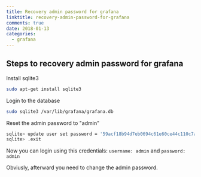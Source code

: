 ```yaml
---
title: Recovery admin password for grafana
linktitle: recovery-admin-password-for-grafana
comments: true
date: 2018-01-13
categories:
  - grafana
---
```

## Steps to recovery admin password for grafana 

Install sqlite3

```sh
sudo apt-get install sqlite3
```
 
Login to the database

```sh
sudo sqlite3 /var/lib/grafana/grafana.db
```
 
Reset the admin password to "admin"

```sh
sqlite> update user set password = '59acf18b94d7eb0694c61e60ce44c110c7a683ac6a8f09580d626f90f4a242000746579358d77dd9e570e83fa24faa88a8a6', salt = 'F3FAxVm33R' where login = 'admin';
sqlite> .exit
```  

Now you can login using this credentials: `username: admin` and `password: admin`
 

Obviusly, afterward you need to change the admin password.
